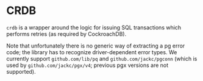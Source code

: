 CRDB
====

`crdb` is a wrapper around the logic for issuing SQL transactions which performs
retries (as required by CockroachDB).

Note that unfortunately there is no generic way of extracting a pg error code;
the library has to recognize driver-dependent error types. We currently support
`github.com/lib/pq` and `github.com/jackc/pgconn` (which is used by
`github.com/jackc/pgx/v4`; previous pgx versions are not supported).
